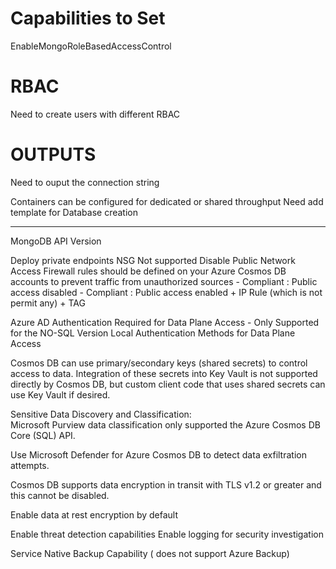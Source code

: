 # Capabilities to Set 

EnableMongoRoleBasedAccessControl

# RBAC 

Need to create users  with different RBAC



# OUTPUTS

Need to ouput the connection string 


Containers  can be configured for dedicated or shared throughput
Need add template for Database creation


----------------------------------------------------

MongoDB 
API Version



Deploy private endpoints
NSG Not supported
Disable Public Network Access
Firewall rules should be defined on your Azure Cosmos DB accounts to prevent traffic from unauthorized sources
    - Compliant : Public access disabled
    - Compliant : Public access enabled + IP Rule (which is not permit any) + TAG

Azure AD Authentication Required for Data Plane Access  - Only Supported for the NO-SQL Version
Local Authentication Methods for Data Plane Access


Cosmos DB can use primary/secondary keys (shared secrets) to control access to data. Integration of these secrets into Key Vault is not supported directly by Cosmos DB, but custom client code that uses shared secrets can use Key Vault if desired.

Sensitive Data Discovery and Classification:     
    Microsoft Purview data classification only supported the Azure Cosmos DB Core (SQL) API.

Use Microsoft Defender for Azure Cosmos DB to detect data exfiltration attempts.

Cosmos DB supports data encryption in transit with TLS v1.2 or greater and this cannot be disabled. 

Enable data at rest encryption by default

Enable threat detection capabilities
Enable logging for security investigation

Service Native Backup Capability    ( does not support Azure Backup)